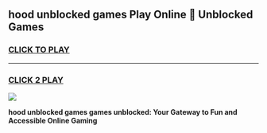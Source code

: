 
## hood unblocked games Play Online 👋 Unblocked Games
<h3>
<a href="https://premium.freeplayer.one?title=hood_unblocked_games&ref=19F">CLICK TO PLAY</a></h3>
<hr>

<h3>
<a href="https://premium.freeplayer.one?title=hood_unblocked_games&ref=19F">CLICK 2 PLAY</a>
  
</h3>

<a href="https://premium.freeplayer.one?title=hood_unblocked_games&ref=19F"><img src="https://clearcache.store/games.png"></a>


**hood unblocked games games unblocked: Your Gateway to Fun and Accessible Online Gaming**
